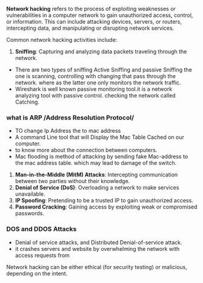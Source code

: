 **Network hacking** refers to the process of exploiting weaknesses or vulnerabilities in a computer network to gain unauthorized access, control, or information. This can include attacking devices, servers, or routers, intercepting data, and manipulating or disrupting network services. 

Common network hacking activities include:
1. **Sniffing**: Capturing and analyzing data packets traveling through the network.
  - There are two types of sniffing Active Sniffing and passive Sniffing  the one is scanning, controlling with changing that pass through the network. where as the latter one only monitors the network traffic.
  - Wireshark is well known passive monitoring tool.it is a network analyzing tool with passive control. checking the network called Catching.
  ### what is ARP /Address Resolution Protocol/
  - TO change Ip Address the to mac address
  - A command Line tool that will Display the Mac Table Cached on our computer.
  - to know more about the connection between computers.
  - Mac flooding is method of attacking by sending fake Mac-address to the mac address table. which may lead to damage of the switch.
1. **Man-in-the-Middle (MitM) Attacks**: Intercepting communication between two parties without their knowledge.
2. **Denial of Service (DoS)**: Overloading a network to make services unavailable.
3. **IP Spoofing**: Pretending to be a trusted IP to gain unauthorized access.
4. **Password Cracking**: Gaining access by exploiting weak or compromised passwords.

### DOS and DDOS Attacks
- Denial of service attacks, and Distributed Denial-of-service attack.
- it crashes servers and website by overwhelming the network with access requests from 







Network hacking can be either ethical (for security testing) or malicious, depending on the intent.

